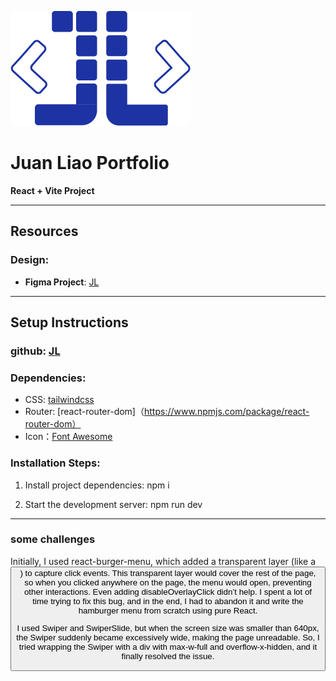 ![Logo](./public/assets/images/logo.png)

# Juan Liao Portfolio

**React + Vite Project**

---

## Resources

### Design:

- **Figma Project**: [JL](https://www.figma.com/design/GcaCmmqIlHGm63d8NbpoYX/portfolio?node-id=0-1&p=f&t=ygJrSI6sgyDbd5rS-0)

---

## Setup Instructions

### github: [JL](https://github.com/blueberryliaojuan/jlportfolio)

### Dependencies:

- CSS: [tailwindcss](https://tailwindcss.com/)
- Router: [react-router-dom]（https://www.npmjs.com/package/react-router-dom）
- Icon：[Font Awesome](https://fontawesome.com/)
<!-- - JSON Server: [typicode/json-server](https://github.com/typicode/json-server) -->

### Installation Steps:

1. Install project dependencies: npm i
<!-- 2. Set up the JSON Server:
   npm db -->
2. Start the development server: npm run dev

---

### some challenges

Initially, I used react-burger-menu, which added a transparent layer (like a <button>) to capture click events. This transparent layer would cover the rest of the page, so when you clicked anywhere on the page, the menu would open, preventing other interactions. Even adding disableOverlayClick didn’t help. I spent a lot of time trying to fix this bug, and in the end, I had to abandon it and write the hamburger menu from scratch using pure React.

I used Swiper and SwiperSlide, but when the screen size was smaller than 640px, the Swiper suddenly became excessively wide, making the page unreadable. So, I tried wrapping the Swiper with a div with max-w-full and overflow-x-hidden, and it finally resolved the issue.
